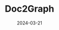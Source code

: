 ---
title: "Doc2Graph"
date: 2024-03-21
description: "Doc2Graph transforms documents into graphs and exploit a GNN to solve several tasks."
tags: ["ml", "research", "dgl", "pytorch"]
cover:
    image: "/images/projects/doc2graph.png"
    alt: "Project Preview"
projectUrl: "https://github.com/andreagemelli/doc2graph"
---